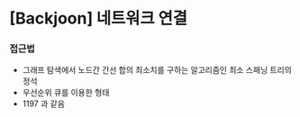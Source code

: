 # [Backjoon] 네트워크 연결

### 접근법

- 그래프 탐색에서 노드간 간선 합의 최소치를 구하는 알고리즘인 최소 스패닝 트리의 정석
- 우선순위 큐를 이용한 형태
- 1197 과 같음
